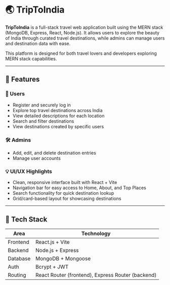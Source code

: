# 🌏 TripToIndia

**TripToIndia** is a full-stack travel web application built using the MERN stack (MongoDB, Express, React, Node.js). It allows users to explore the beauty of India through curated travel destinations, while admins can manage users and destination data with ease.

This platform is designed for both travel lovers and developers exploring MERN stack capabilities.

---

## 🚀 Features

### 👥 Users
- Register and securely log in
- Explore top travel destinations across India
- View detailed descriptions for each location
- Search and filter destinations
- View destinations created by specific users

### 🛠️ Admins
- Add, edit, and delete destination entries
- Manage user accounts

### 💡 UI/UX Highlights
- Clean, responsive interface built with React + Vite
- Navigation bar for easy access to Home, About, and Top Places
- Search functionality for quick destination lookup
- Grid/card-based layout for showcasing destinations

---

## 🧱 Tech Stack

| Area       | Technology               |
|------------|---------------------------|
| Frontend   | React.js + Vite           |
| Backend    | Node.js + Express         |
| Database   | MongoDB + Mongoose        |
| Auth       | Bcrypt + JWT              |
| Routing    | React Router (frontend), Express Router (backend)



